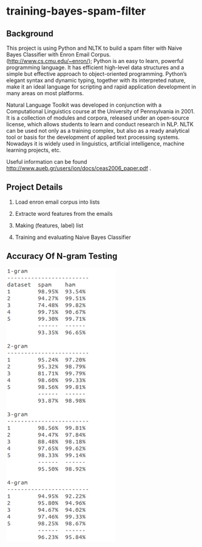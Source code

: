 training-bayes-spam-filter
============================

## Background

This project is using Python and NLTK to build a spam filter with Naive Bayes Classifier with Enron Email Corpus. (http://www.cs.cmu.edu/~enron/); Python is an easy to learn, powerful programming language. It has efficient high-level data structures and a simple but effective approach to object-oriented programming. Python’s elegant syntax and dynamic typing, together with its interpreted nature, make it an ideal language for scripting and rapid application development in many areas on most platforms.

Natural Language Toolkit was developed in conjunction with a Computational Linguistics course at the University of Pennsylvania in 2001. It is a collection of modules and corpora, released under an open-source license, which allows students to learn and conduct research in NLP. NLTK can be used not only as a training complex, but also as a ready analytical tool or basis for the development of applied text processing systems. Nowadays it is widely used in linguistics, artificial intelligence, machine learning projects, etc.

Useful information can be found http://www.aueb.gr/users/ion/docs/ceas2006_paper.pdf .

## Project Details

1. Load enron email corpus into lists

2. Extracte word features from the emails

3. Making (features, label) list

4. Training and evaluating Naive Bayes Classifier

## Accuracy Of N-gram Testing

![Alt text](/image/n-gram_1.png)


